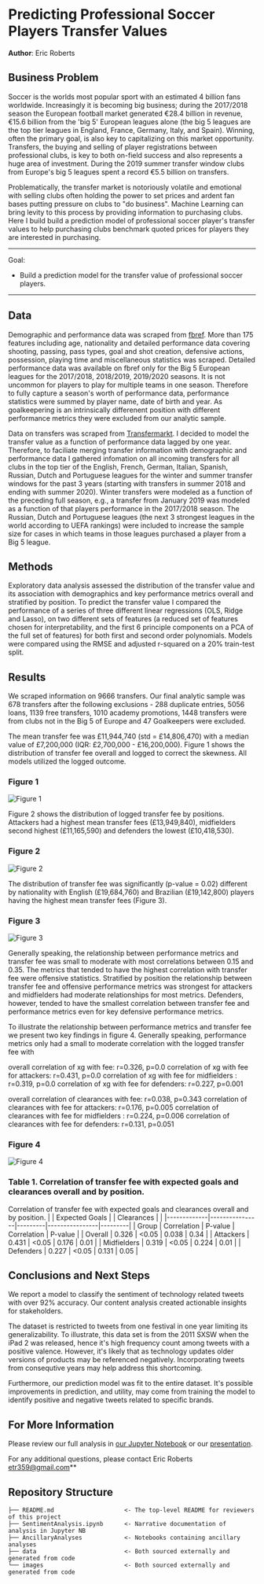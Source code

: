 # Predicting Professional Soccer Players Transfer Values 

**Author**: Eric Roberts

## Business Problem

Soccer is the worlds most popular sport with an estimated 4 billion fans worldwide. Increasingly it is becoming big business; during the 2017/2018 season the European football market generated €28.4 billion in revenue, €15.6 billion from the 'big 5' European leagues alone (the big 5 leagues are the top tier leagues in England, France, Germany, Italy, and Spain). Winning, often the primary goal, is also key to capitalizing on this market opportunity.  Transfers, the buying and selling of player registrations between professional clubs, is key to both on-field success and also represents a huge area of investment.  During the 2019 summer transfer window clubs from Europe's big 5 leagues spent a record €5.5 billion on transfers.

Problematically, the transfer market is notoriously volatile and emotional with selling clubs often holding the power to set prices and ardent fan bases putting pressure on clubs to "do business". Machine Learning can bring levity to this process by providing information to purchasing clubs.  Here I build build a prediction model of professional soccer player's transfer values to help purchasing clubs benchmark quoted prices for players they are interested in purchasing.

***
Goal:
* Build a prediction model for the transfer value of professional soccer players.
***

## Data

Demographic and performance data was scraped from [fbref](https://fbref.com/en/).  More than 175 features including age, nationality and detailed performance data covering shooting, passing, pass types, goal and shot creation, defensive actions, possession, playing time and miscellaneous statistics was scraped.  Detailed performance data was available on fbref only for the Big 5 European leagues for the 2017/2018, 2018/2019, 2019/2020 seasons. It is not uncommon for players to play for multiple teams in one season.  Therefore to fully capture a season's worth of performance data, performance statistics were summed by player name, date of birth and year.  As goalkeepering is an intrinsically differenent position with different performance metrics they were excluded from our analytic sample.

Data on transfers was scraped from [Transfermarkt](https://www.transfermarkt.us/). I decided to model the transfer value as a function of performance data lagged by one year.  Therefore, to faciliate merging transfer information with demographic and performance data I gathered infomation on all incoming transfers for all clubs in the top tier of the English, French, German, Italian, Spanish, Russian, Dutch and Portuguese leagues for the winter and summer transfer windows for the past 3 years (starting with transfers in summer 2018 and ending with summer 2020).  Winter transfers were modeled as a function of the preceding full season, e.g., a transfer from January 2019 was modeled as a function of that players performance in the 2017/2018 season. The Russian, Dutch and Portuguese leagues (the next 3 strongest leagues in the world according to UEFA rankings) were included to increase the sample size for cases in which teams in those leagues purchased a player from a Big 5 league.

## Methods

Exploratory data analysis assessed the distribution of the transfer value and its association with demographics and key performance metrics overall and stratified by position.  To predict the transfer value I compared the performance of a series of three different linear regressions (OLS, Ridge and Lasso), on two different sets of features (a reduced set of features chosen for interpretability, and the first 6 principle components on a PCA of the full set of features) for both first and second order polynomials. Models were compared using the RMSE and adjusted r-squared on a 20% train-test split. 


## Results

We scraped information on 9666 transfers.  Our final analytic sample was 678 transfers after the following exclusions - 288 duplicate entries, 5056 loans, 1139 free transfers, 1010 academy promotions, 1448 transfers were from clubs not in the Big 5 of Europe and 47 Goalkeepers were excluded.

The mean transfer fee was £11,944,740 (std = £14,806,470) with a median value of £7,200,000 (IQR: £2,700,000 - £16,200,000).  Figure 1 shows the distribution of transfer fee overall and logged to correct the skewness.  All models utilized the logged outcome. 

### Figure 1
![Figure 1](/Images/transfer_fee_dist_unlogged_and_logged.png)


Figure 2 shows the distribution of logged transfer fee by positions. Attackers had a highest mean transfer fees (£13,949,840), midfielders second highest (£11,165,590) and defenders the lowest (£10,418,530). 

### Figure 2
![Figure 2](/Images/dist_trans_fee_by_position.png)

The distribution of transfer fee was significantly (p-value = 0.02) different by nationality with English (£19,684,760) and Brazilian (£19,142,800) players having the highest mean transfer fees (Figure 3). 

### Figure 3
![Figure 3](/Images/dist_trans_fee_by_nationality.png)

Generally speaking, the relationship between performance metrics and transfer fee was small to moderate with most correlations between 0.15 and 0.35.  The metrics that tended to have the highest correlation with transfer fee were offensive statistics.   Stratified by position the relationship between transfer fee and offensive performance metrics was strongest for attackers and midfielders had moderate relationships for most metrics.  Defenders, however, tended to have the smallest correlation between transfer fee and performance metrics even for key defensive performance metrics. 

To illustrate the relationship between performance metrics and transfer fee we present two key findings in figure 4.  Generally speaking, performance metrics only had a small to moderate correlation with the logged transfer fee with 

overall correlation of xg with fee: r=0.326, p=0.0
correlation of xg with fee for attackers: r=0.431, p=0.0
correlation of xg with fee for midfielders : r=0.319, p=0.0
correlation of xg with fee for defenders: r=0.227, p=0.001

overall correlation of clearances with fee: r=0.038, p=0.343
correlation of clearances with fee for attackers: r=0.176, p=0.005
correlation of clearances with fee for midfielders : r=0.224, p=0.006
correlation of clearances with fee for defenders: r=0.131, p=0.051


### Figure 4
![Figure 4](/Images/Scatter_trans_fee_xg_clearances.png)

### Table 1. Correlation of transfer fee with expected goals and clearances overall and by position.
Correlation of transfer fee with expected goals and clearances overall and by position.
|             | Expected Goals |         | Clearances     |         |
|-------------|----------------|---------|----------------|---------|
| Group       | Correlation    | P-value | Correlation    | P-value |
| Overall     | 0.326          | <0.05   | 0.038          | 0.34    |
| Attackers   | 0.431          | <0.05   | 0.176          | 0.01    |
| Midfielders | 0.319          | <0.05   | 0.224          | 0.01    |
| Defenders   | 0.227          | <0.05   | 0.131          | 0.05    |


## Conclusions and Next Steps

We report a model to classify the sentiment of technology related tweets with over 92% accuracy.  Our content analysis created actionable insights for stakeholders.

The dataset is restricted to tweets from one festival in one year limiting its generalizability. To illustrate, this data set is from the 2011 SXSW when the iPad 2 was released, hence it's high frequency count among tweets with a positive valence.  However, it's likely that as technology updates older versions of products may be referenced negatively.  Incorporating tweets from consequtive years may help address this shortcoming.

Furthermore, our prediction model was fit to the entire dataset.  It's possible improvements in prediction, and utility, may come from training the model to identify positive and negative tweets related to specific brands.

## For More Information

Please review our full analysis in [our Jupyter Notebook](./SentimentAnalysis.ipynb) or our [presentation](https://docs.google.com/presentation/d/1Yv25gIvnjTro58RzoQQlWH8ScWMWAmlaDA5BKMhcFyI/edit?usp=sharing).

For any additional questions, please contact Eric Roberts etr359@gmail.com**

## Repository Structure

```
├── README.md                    <- The top-level README for reviewers of this project
├── SentimentAnalysis.ipynb      <- Narrative documentation of analysis in Jupyter NB
├── AncillaryAnalyses            <- Notebooks containing ancillary analyses 
├── data                         <- Both sourced externally and generated from code
└── images                       <- Both sourced externally and generated from code